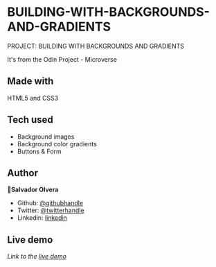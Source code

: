 # BUILDING-WITH-BACKGROUNDS-AND-GRADIENTS
PROJECT: BUILDING WITH BACKGROUNDS AND GRADIENTS

It's from the Odin Project - Microverse

## Made with
HTML5 and CSS3

## Tech used
* Background images
* Background color gradients
* Buttons & Form

## Author

👤**Salvador Olvera**

- Github: [@githubhandle](https://github.com/Salvador-ON)
- Twitter: [@twitterhandle](https://twitter.com/Salvador_ON)
- Linkedin: [linkedin](https://www.linkedin.com/in/salvador-olvera-n//
)

## Live demo
*Link to the [live demo]()*